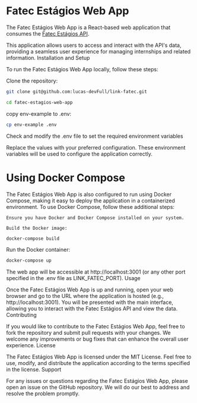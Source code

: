 # Fatec Estágios Web App

The Fatec Estágios Web App is a React-based web application that consumes the [Fatec Estágios API](https://github.com/lotaviods/link-fatec-api).

This application allows users to access and interact with the API's data, providing a seamless user experience for managing internships and related information.
Installation and Setup


To run the Fatec Estágios Web App locally, follow these steps:

Clone the repository:

```bash
git clone git@github.com:lucas-devFull/link-fatec.git

```

```bash
cd fatec-estagios-web-app
```

copy env-example to .env:

```bash
cp env-example .env
```

Check and modify the .env file to set the required environment variables


Replace the values with your preferred configuration. These environment variables will be used to configure the application correctly.

# Using Docker Compose

The Fatec Estágios Web App is also configured to run using Docker Compose, making it easy to deploy the application in a containerized environment. To use Docker Compose, follow these additional steps:

    Ensure you have Docker and Docker Compose installed on your system.

    Build the Docker image:

```bash
docker-compose build
```
Run the Docker container:

```bash
docker-compose up
```
The web app will be accessible at http://localhost:3001 (or any other port specified in the .env file as LINK_FATEC_PORT).
Usage

Once the Fatec Estágios Web App is up and running, open your web browser and go to the URL where the application is hosted (e.g., http://localhost:3001). You will be presented with the main interface, allowing you to interact with the Fatec Estágios API and view the data.
Contributing

If you would like to contribute to the Fatec Estágios Web App, feel free to fork the repository and submit pull requests with your changes. We welcome any improvements or bug fixes that can enhance the overall user experience.
License

The Fatec Estágios Web App is licensed under the MIT License. Feel free to use, modify, and distribute the application according to the terms specified in the license.
Support

For any issues or questions regarding the Fatec Estágios Web App, please open an issue on the GitHub repository. We will do our best to address and resolve the problem promptly.